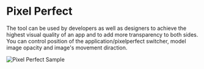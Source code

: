 # Pixel Perfect

The tool can be used by developers as well as designers to achieve the highest visual quality of an app and to add more transparency to both sides.
You can control position of the application/pixelperfect switcher, model image opacity and image's movement diraction. 

![Pixel Perfect Sample](https://s3.amazonaws.com/f.cl.ly/items/0o2g0Q2Z2N2i2y120q1N/pixel_perfect_sample.gif "Pixel Perfect Sample")
